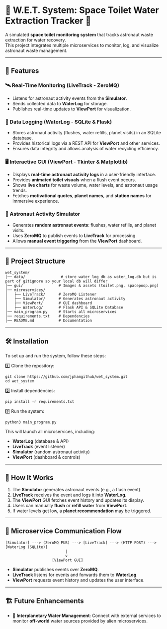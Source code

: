 # 🚀 W.E.T. System: Space Toilet Water Extraction Tracker 🚽

A simulated **space toilet monitoring system** that tracks astronaut waste extraction for water recovery.  
This project integrates multiple microservices to monitor, log, and visualize astronaut waste management.

---

## 📌 Features

### 🛰 Real-Time Monitoring (LiveTrack - ZeroMQ)
- Listens for astronaut activity events from the **Simulator**.
- Sends collected data to **WaterLog** for storage.
- Publishes real-time updates to **ViewPort** for visualization.

### 💾 Data Logging (WaterLog - SQLite & Flask)
- Stores astronaut activity (flushes, water refills, planet visits) in an SQLite database.
- Provides historical logs via a REST API for **ViewPort** and other services.
- Ensures data integrity and allows analysis of water recycling efficiency.

### 🖥 Interactive GUI (ViewPort - Tkinter & Matplotlib)
- Displays **real-time astronaut activity logs** in a user-friendly interface.
- Provides **animated toilet visuals** when a flush event occurs.
- Shows **live charts** for waste volume, water levels, and astronaut usage trends.
- Fetches **motivational quotes**, **planet names**, and **station names** for immersive experience.

### 🚀 Astronaut Activity Simulator
- Generates **random astronaut events**: flushes, water refills, and planet visits.
- Uses **ZeroMQ** to publish events to **LiveTrack** for processing.
- Allows **manual event triggering** from the **ViewPort** dashboard.

---

## 📂 Project Structure

```
wet_system/
│── data/                # store water log db as water_log.db but is part of gitignore so your local db will differ
│── gui/                # Images & assets (toilet.png, spacepoop.png)
│── microservices/
│   ├── LiveTrack/      # ZeroMQ Listener
│   ├── Simulator/      # Generates astronaut activity
│   ├── ViewPort/       # GUI dashboard 
│   ├── WaterLog/       # Flask API & SQLite Database
│── main_program.py     # Starts all microservices
│── requirements.txt    # Dependencies
│── README.md           # Documentation
```

---

## 🛠 Installation

To set up and run the system, follow these steps:

1️⃣ Clone the repository:

```
git clone https://github.com/jphamgithub/wet_system.git
cd wet_system
```

2️⃣ Install dependencies:

```
pip install -r requirements.txt
```

3️⃣ Run the system:

```
python3 main_program.py
```

This will launch all microservices, including:
- **WaterLog** (database & API)
- **LiveTrack** (event listener)
- **Simulator** (random astronaut activity)
- **ViewPort** (dashboard & controls)

---

## 🎯 How It Works

1. The **Simulator** generates astronaut events (e.g., a flush event).
2. **LiveTrack** receives the event and logs it into **WaterLog**.
3. The **ViewPort** GUI fetches event history and updates its display.
4. Users can manually **flush** or **refill water** from **ViewPort**.
5. If water levels get low, a **planet recommendation** may be triggered.

---

## 🔄 Microservice Communication Flow

```
[Simulator] ---> (ZeroMQ PUB) ---> [LiveTrack] ---> (HTTP POST) ---> [WaterLog (SQLite)]
                           |
                           v
                     [ViewPort GUI]
```

- **Simulator** publishes events over **ZeroMQ**.
- **LiveTrack** listens for events and forwards them to **WaterLog**.
- **ViewPort** requests event history and updates the user interface.

---

## 🏗 Future Enhancements
- 🌌 **Interplanetary Water Management**: Connect with external services to monitor **off-world** water sources provided by alien microservices.

